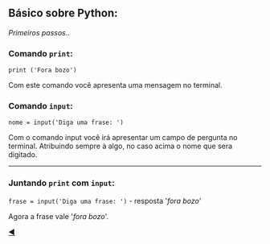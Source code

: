 
## Básico sobre Python:
*Primeiros passos..*

### Comando `print`:
`print ('Fora bozo')`

Com este comando você apresenta uma mensagem no terminal.


### Comando `input`:
`nome = input('Diga uma frase: ')`

Com o comando input você irá apresentar um campo de pergunta no terminal. Atribuindo sempre à algo, no caso acima o nome que sera digitado.


---

### Juntando `print` com `input`:
`frase = input('Diga uma frase: ')` - resposta '*fora bozo*'

Agora a frase vale '*fora bozo*'.

[:arrow_backward:](https://github.com/duartecgustavo/Python-Progress/blob/master/conteudo/mundo%201/mundo1.md)
